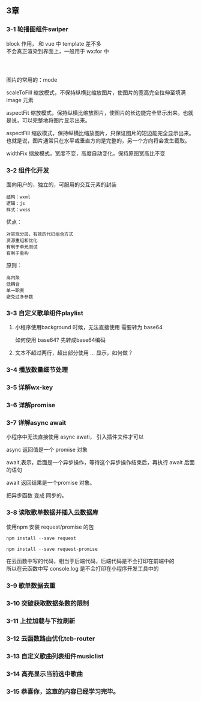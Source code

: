 ## 3章

### 3-1 轮播图组件swiper

block 作用， 和 vue 中 template 差不多	
不会真正渲染到界面上，一般用于 wx:for 中

```



```


图片的常用的：mode

scaleToFill	缩放模式，不保持纵横比缩放图片，使图片的宽高完全拉伸至填满 image 元素	

aspectFit	缩放模式，保持纵横比缩放图片，使图片的长边能完全显示出来。也就是说，可以完整地将图片显示出来。

aspectFill	缩放模式，保持纵横比缩放图片，只保证图片的短边能完全显示出来。也就是说，图片通常只在水平或垂直方向是完整的，另一个方向将会发生截取。

widthFix	缩放模式，宽度不变，高度自动变化，保持原图宽高比不变


### 3-2 组件化开发

面向用户的，独立的，可服用的交互元素的封装

	结构：wxml		
	逻辑：js	
	样式：wxss	

优点：

	对实现分层，有效的代码组合方式
	资源重组和优化
	有利于单元测试
	有利于重构
原则：

	高内聚
	低耦合
	单一职责
	避免过多参数

### 3-3 自定义歌单组件playlist

1. 小程序使用background 时候，无法直接使用
需要转为 base64

	如何使用 base64? 先转成base64编码 

2. 文本不超过两行，超出部分使用 ... 显示，如何做？


### 3-4 播放数量细节处理


### 3-5 详解wx-key
### 3-6 详解promise
### 3-7 详解async await

小程序中无法直接使用 async awati， 引入插件文件才可以

async 返回值是一个 promise 对象

await,表示，后面是一个异步操作，等待这个异步操作结束后，再执行 await 后面的语句

await 返回结果是一个promise 对象。

把异步函数 变成 同步的。



### 3-8 读取歌单数据并插入云数据库

使用npm 安装 request/promise 的包

```javascript
npm install --save request

npm install --save request-promise

```
在云函数中写的代码，相当于后端代码，后端代码是不会打印在前端中的	
所以在云函数中写 console.log 是不会打印在小程序开发工具中的






### 3-9 歌单数据去重
### 3-10 突破获取数据条数的限制
### 3-11 上拉加载与下拉刷新
### 3-12 云函数路由优化tcb-router
### 3-13 自定义歌曲列表组件musiclist
### 3-14 高亮显示当前选中歌曲
### 3-15 恭喜你，这章的内容已经学习完毕。